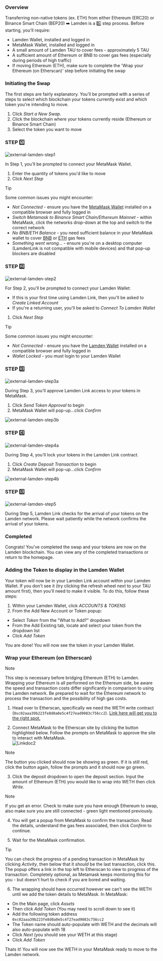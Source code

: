 ### Overview

Transferring non-native tokens (ex. ETH) from either Ethereum (ERC20) or Binance Smart Chain (BEP20) ➡️ Lamden is a 5️⃣ step process. Before starting, you'll require:
* Lamden Wallet, installed and logged in
* MetaMask Wallet, installed and logged in
* A small amount of Lamden TAU to cover fees - approximately 5 TAU
* A sufficient amount of Ethereum or BNB to cover gas fees (especially during periods of high traffic)
* If moving Ethereum (ETH), make sure to complete the 'Wrap your Ethereum (on Etherscan)' step before initiating the swap

### Initiating the Swap

The first steps are fairly explanatory. You'll be prompted with a series of steps to select which blockchain your tokens currently exist and which token you're intending to move.

1. Click *Start a New Swap*.
2. Click the blockchain where your tokens currently reside (Ethereum or Binance Smart Chain)
3. Select the token you want to move

### STEP 1️⃣
![external-lamden-step1](./static/external-lamden-step1.png ':size=800')

In Step 1, you'll be prompted to connect your MetaMask Wallet.

1. Enter the quantity of tokens you'd like to move
2. Click *Next Step*

>[!Tip]
>Some common issues you might encounter:<br/>
> * *Not Connected* - ensure you have the [MetaMask Wallet](https://chrome.google.com/webstore/detail/metamask/nkbihfbeogaeaoehlefnkodbefgpgknn?hl=en) installed on a compatible browser and fully logged in<br/>
> * *Switch Metamask to Binance Smart Chain/Ethereum Mainnet* - within MetaMask, click the networks drop-down at the top and switch to the correct network<br/>
> * *No BNB/ETH Balance* - you need sufficient balance in your MetaMask wallet to cover [BNB](https://bscscan.com/gastracker) or [ETH](https://etherscan.io/gastracker) gas fees<br/>
> * *Something went wrong...* - ensure you're on a desktop computer (LamdenLink is not compatible with mobile devices) and that pop-up blockers are disabled

### STEP 2️⃣
![external-lamden-step2](./static/external-lamden-step2.png ':size=800')

For Step 2, you'll be prompted to connect your Lamden Wallet:
* If this is your first time using Lamden Link, then you'll be asked to *Create Linked Account*
* If you're a returning user, you'll be asked to *Connect To Lamden Wallet*

1. Click *Next Step*

>[!Tip]
>Some common issues you might encounter:<br/>
> * *Not Connected* - ensure you have the [Lamden Wallet](https://chrome.google.com/webstore/detail/lamden-wallet-browser-ext/fhfffofbcgbjjojdnpcfompojdjjhdim) installed on a compatible browser and fully logged in<br/>
> * *Wallet Locked* - you must login to your Lamden Wallet

### STEP 3️⃣
![external-lamden-step3a](./static/external-lamden-step3a.png ':size=800')

During Step 3, you'll approve Lamden Link access to your tokens in MetaMask.

1. Click *Send Token Approval* to begin
2. MetaMask Wallet will pop-up...click *Confirm*

![external-lamden-step3b](./static/external-lamden-step3b.png ':size=300')

### STEP 4️⃣
![external-lamden-step4a](./static/external-lamden-step4a.png ':size=800')

During Step 4, you'll lock your tokens in the Lamden Link contract.

1. Click *Create Deposit Transaction* to begin
2. MetaMask Wallet will pop-up...click *Confirm*

![external-lamden-step4b](./static/external-lamden-step4b.png ':size=300')

### STEP 5️⃣
![external-lamden-step5](./static/external-lamden-step5.png ':size=800')

During Step 5, Lamden Link checks for the arrival of your tokens on the Lamden network. Please wait patiently while the network confirms the arrival of your tokens. 

### Completed

Congrats! You've completed the swap and your tokens are now on the Lamden blockchain. You can view any of the completed transactions or return to the homepage.

### Adding the Token to display in the Lamden Wallet
Your token will now be in your Lamden Link account within your Lamden Wallet. If you don't see it (try clicking the refresh wheel next to your TAU amount first), then you'll need to make it visible. To do this, follow these steps:    

1. Within your Lamden Wallet, click *ACCOUNTS & TOKENS*    
2. From the Add New Account or Token popup:    
* Select *Token* from the "What to Add?" dropdown
* From the Add Existing tab, locate and select your token from the dropdown list
* Click *Add Token*

You are done! You will now see the token in your Lamden Wallet.

### Wrap your Ethereum (on Etherscan)

>[!Note]
>This step is necessary before bridging Ethereum (ETH) to Lamden. Wrapping your Ethereum is all performed on the Ethereum side, be aware the speed and transaction costs differ significantly in comparison to using the Lamden network. Be prepared to wait for the Ethereum network to process the transaction and the possibility of high gas costs.    

1. Head over to Etherscan, specifically we need the WETH write contract (`0xc02aaa39b223fe8d0a0e5c4f27ead9083c756cc2`). [Link here will get you to the right spot.](https://etherscan.io/token/0xc02aaa39b223fe8d0a0e5c4f27ead9083c756cc2#writeContract)    

2. Connect MetaMask to the Etherscan site by clicking the button highlighted below. Follow the prompts on MetaMask to approve the site to interact with MetaMask.    
![Linkdoc2](./static/Link2.png ':size=600')

>[!Note] 
>The button you clicked should now be showing as green. If it is still red, click the button again, follow the prompts and it should now go green.    

3. Click the deposit dropdown to open the deposit section. Input the amount of Ethereum (ETH) you would like to wrap into WETH then click *Write*.    

>[!Note]
>If you get an error. Check to make sure you have enough Ethereum to swap, also make sure you are still connected - green light mentioned previously.    

4. You will get a popup from MetaMask to confirm the transaction. Read the details, understand the gas fees associated, then click *Confirm* to continue.    

5. Wait for the MetaMask confirmation.    

>[!Tip]
>You can check the progress of a pending transaction in MetaMask by clicking *Activity*, then below that it *should* be the last transaction, click this. The popup offers a link in the top left to Etherscan to view to progress of the transaction. Completely optional, as Metamask keeps monitoring this for you - but doesn't hurt to check if you are bored and waiting.   

6. The wrapping should have occurred however we can't see the WETH until we add the token details to MetaMask. In MetaMask:    
* On the Main page, click *Assets*
* Then click *Add Token* (You may need to scroll down to see it)
* Add the following token address `0xc02aaa39b223fe8d0a0e5c4f27ead9083c756cc2`
* The Token name should auto-populate with WETH and the decimals will also auto-populate with 18
* Click *Next* (you should see your WETH at this stage)
* Click *Add Token*

Thats it! You will now see the WETH in your MetaMask ready to move to the Lamden network.
